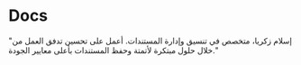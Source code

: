 # Docs
"إسلام زكريا، متخصص في تنسيق وإدارة المستندات. أعمل على تحسين تدفق العمل من خلال حلول مبتكرة لأتمتة وحفظ المستندات بأعلى معايير الجودة."
